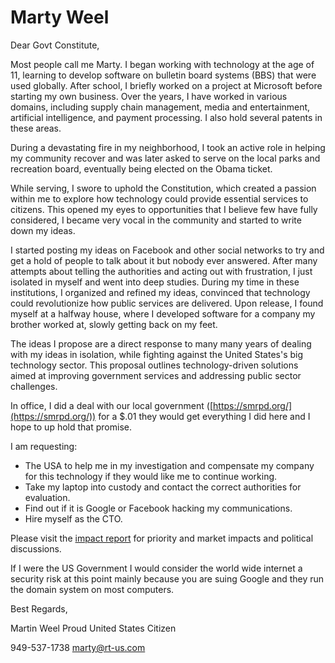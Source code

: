 # Marty Weel

Dear Govt Constitute,

Most people call me Marty. I began working with technology at the age of 11, learning to develop software on bulletin board systems (BBS) that were used globally. After school, I briefly worked on a project at Microsoft before starting my own business. Over the years, I have worked in various domains, including supply chain management, media and entertainment, artificial intelligence, and payment processing. I also hold several patents in these areas.

During a devastating fire in my neighborhood, I took an active role in helping my community recover and was later asked to serve on the local parks and recreation board, eventually being elected on the Obama ticket.

While serving, I swore to uphold the Constitution, which created a passion within me to explore how technology could provide essential services to citizens. This opened my eyes to opportunities that I believe few have fully considered, I became very vocal in the community and started to write down my ideas.

I started posting my ideas on Facebook and other social networks to try and get a hold of people to talk about it but nobody ever answered. After many attempts about telling the authorities and acting out with frustration, I just isolated in myself and went into deep studies. During my time in these institutions, I organized and refined my ideas, convinced that technology could revolutionize how public services are delivered. Upon release, I found myself at a halfway house, where I developed software for a company my brother worked at, slowly getting back on my feet.

The ideas I propose are a direct response to many many years of dealing with my ideas in isolation, while fighting against the United States's big technology sector. This proposal outlines technology-driven solutions aimed at improving government services and addressing public sector challenges.

In office, I did a deal with our local government ([https://smrpd.org/](https://smrpd.org/)) for a $.01 they would get everything I did here and I hope to up hold that promise.

I am requesting:

- The USA to help me in my investigation and compensate my company for this technology if they would like me to continue working.
- Take my laptop into custody and contact the correct authorities for evaluation.
- Find out if it is Google or Facebook hacking my communications.
- Hire myself as the CTO.

Please visit the [impact report](/impact-report) for priority and market impacts and political discussions.

If I were the US Government I would consider the world wide internet a security risk at this point mainly because you are suing Google and they run the domain system on most computers.

Best Regards,

Martin Weel
Proud United States Citizen

949-537-1738
marty@rt-us.com
